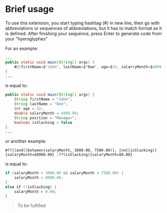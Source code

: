# Brief usage

To use this extension, you start typing hashtag (#) in new line, then go with abbreviations or sequences of abbreviations, but it has to match format as it is defined. After finishing your sequence, press Enter to generate code from your "hyeroglyphes"

For an example:

```java
...
public static void main(String[] args) {
    #@[firstName=$"John", lastName=$'Doe', age=$32, salarryMonth=$4999.99, position=$'Manager', isSlacking=$false]
}
...
```

is equal to:

```java
public static void main(String[] args) {
    String firstName = "John";
    String lastName = "Doe";
    int age = 32;
    double salaryMonth = 4999.99;
    String position = "Manager";
    boolean isSlacking = false
}
...
```

or another example:

```
#??(|and(|between(salaryMonth, 3000.00, 7500.00)), |not(isSlacking)){salaryMonth=$8000.00} :??(isSlacking){salaryMonth=$0.00}
```

is equal to:

```java
if (salaryMonth > 3000.00 && salaryMonth < 7500.00) {
    salaryMonth = 8000.00;
}
else if (!isSlacking) {
    salaryMonth = 0.00;
}
```

> To be fulfilled